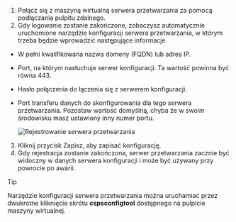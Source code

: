 1. Połącz się z maszyną wirtualną serwera przetwarzania za pomocą podłączania pulpitu zdalnego.
2. Gdy logowanie zostanie zakończone, zobaczysz automatycznie uruchomione narzędzie konfiguracji serwera przetwarzania, w którym trzeba będzie wprowadzić następujące informacje.
  * W pełni kwalifikowana nazwa domeny (FQDN) lub adres IP.
  * Port, na którym nasłuchuje serwer konfiguracji. Ta wartość powinna być równa 443.
  * Hasło połączenia do łączenia się z serwerem konfiguracji.
  * Port transferu danych do skonfigurowania dla tego serwera przetwarzania. Pozostaw wartość domyślną, chyba że w swoim środowisku masz ustawiony inny numer portu.

    ![Rejestrowanie serwera przetwarzania](./media/site-recovery-vmware-register-process-server/register-ps.png)
3. Kliknij przycisk Zapisz, aby zapisać konfigurację.
4. Gdy rejestracja zostanie zakończona, serwer przetwarzania zacznie być widoczny w danych serwera konfiguracji i może być używany przy powrocie po awarii.

> [!TIP]
> Narzędzie konfiguracji serwera przetwarzania można uruchamiać przez dwukrotne kliknięcie skrótu **cspsconfigtool** dostępnego na pulpicie maszyny wirtualnej.


<!--HONumber=Feb17_HO1-->


